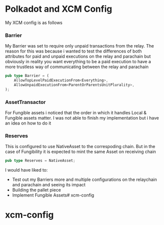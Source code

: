 # Polkadot and XCM Config
My XCM config is as follows

### Barrier
My Barrier was set to require only unpaid transactions from the relay. The reason for this was because i wanted to test the differences of both attributes
for paid and unpaid executions on the relay and parachain but obviously in reality you want everything to be a paid execution to have a more trustless way of communicating between the relay and parachain

```rust 
pub type Barrier = (
	AllowTopLevelPaidExecutionFrom<Everything>,
	AllowUnpaidExecutionFrom<ParentOrParentsUnitPlurality>,
);
```

### AssetTransactor
For Fungible assets i noticed that the order in which it handles Local & Fungible assets matter. I was not able to finish my implementation but i have an idea on how to do it


### Reserves
This is configured to use NativeAsset to the correspoding chain. But in the case of Fungibility it is expected to mint the same Asset on receiving chain
```rust
pub type Reserves = NativeAsset;
```

I would have liked to:
- Test out my Barriers more and multiple configurations on the relaychain and parachain and seeing its impact
- Building the pallet piece
- Implement Fungible Assets# xcm-config
# xcm-config
